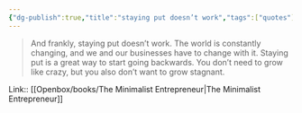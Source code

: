 ```yaml
---
{"dg-publish":true,"title":"staying put doesn’t work","tags":["quotes"],"date":"2024-04-15T09:48:41+03:00","modified_at":"2024-07-25T11:32:54+03:00","aliases":"staying put doesn’t work","dg-path":"/quotes/202404150948.md","permalink":"/quotes/202404150948/","dgPassFrontmatter":true}
---
```



> And frankly, staying put doesn’t work. The world is constantly changing, and we and our businesses have to change with it. Staying put is a great way to start going backwards. You don’t need to grow like crazy, but you also don’t want to grow stagnant.

Link:: [[Openbox/books/The Minimalist Entrepreneur\|The Minimalist Entrepreneur]]
